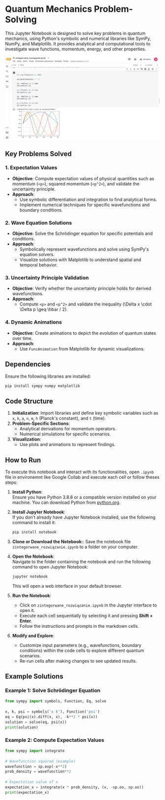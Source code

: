﻿# Quantum Mechanics Problem-Solving
This Jupyter Notebook is designed to solve key problems in quantum mechanics, using Python's symbolic and numerical libraries like SymPy, NumPy, and Matplotlib. It provides analytical and computational tools to investigate wave functions, momentum, energy, and other properties.

<img src="snippet.png" alt="Project snippet" width="700">

## Key Problems Solved

### 1. **Expectation Values**
   - **Objective**: Compute expectation values of physical quantities such as momentum (`<p>`), squared momentum (`<p^2>`), and validate the uncertainty principle.
   - **Approach**:
     - Use symbolic differentiation and integration to find analytical forms.
     - Implement numerical techniques for specific wavefunctions and boundary conditions.

### 2. **Wave Equation Solutions**
   - **Objective**: Solve the Schrödinger equation for specific potentials and conditions.
   - **Approach**:
     - Symbolically represent wavefunctions and solve using SymPy's equation solvers.
     - Visualize solutions with Matplotlib to understand spatial and temporal behavior.

### 3. **Uncertainty Principle Validation**
   - **Objective**: Verify whether the uncertainty principle holds for derived wavefunctions.
   - **Approach**:
     - Compute `<p>` and `<p^2>` and validate the inequality \(\Delta x \cdot \Delta p \geq \hbar / 2\).

### 4. **Dynamic Animations**
   - **Objective**: Create animations to depict the evolution of quantum states over time.
   - **Approach**:
     - Use `FuncAnimation` from Matplotlib for dynamic visualizations.

## Dependencies

Ensure the following libraries are installed:
```bash
pip install sympy numpy matplotlib
```

## Code Structure

1. **Initialization**: Import libraries and define key symbolic variables such as `x`, `k`, `a`, `n`, `m`, `h` (Planck's constant), and `t` (time).
2. **Problem-Specific Sections**:
   - Analytical derivations for momentum operators.
   - Numerical simulations for specific scenarios.
3. **Visualization**:
   - Use plots and animations to represent findings.

## How to Run

To execute this notebook and interact with its functionalities, open `.ipynb` file in environemnt like Google Collab and execute each cell or follow theses steps:

1. **Install Python**:  
   Ensure you have Python 3.8.8 or a compatible version installed on your machine. You can download Python from [python.org](https://www.python.org/).

2. **Install Jupyter Notebook**:  
   If you don’t already have Jupyter Notebook installed, use the following command to install it:
   ```bash
   pip install notebook
   ```
3. **Clone or Download the Notebook:**:
Save the notebook file `zintegorwane_rozwiązanie.ipynb` to a folder on your computer.

4. **Open the Notebook**:  
   Navigate to the folder containing the notebook and run the following command to open Jupyter Notebook:
   ```bash
   jupyter notebook
   ```
   This will open a web interface in your default browser.

5. **Run the Notebook**:
   - Click on `zintegorwane_rozwiązanie.ipynb` in the Jupyter interface to open it.
   - Execute each cell sequentially by selecting it and pressing **Shift + Enter**.
   - Follow the instructions and prompts in the markdown cells.

6. **Modify and Explore**:
   - Customize input parameters (e.g., wavefunctions, boundary conditions) within the code cells to explore different quantum scenarios.
   - Re-run cells after making changes to see updated results.

## Example Solutions

### Example 1: Solve Schrödinger Equation
```python
from sympy import symbols, Function, Eq, solve

x, k, psi = symbols('x k'), Function('psi')
eq = Eq(psi(x).diff(x, x), -k**2 * psi(x))
solution = solve(eq, psi(x))
print(solution)
```

### Example 2: Compute Expectation Values
```python
from sympy import integrate

# Wavefunction squared (example)
wavefunction = sp.exp(-x**2)
prob_density = wavefunction**2

# Expectation value of x
expectation_x = integrate(x * prob_density, (x, -sp.oo, sp.oo))
print(expectation_x)
```
